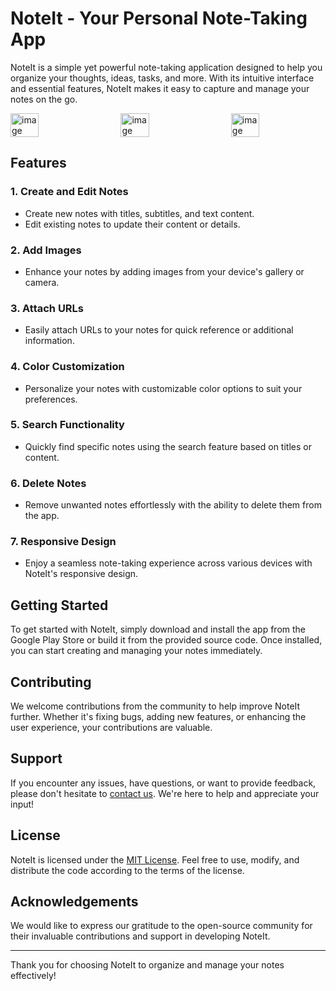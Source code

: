 # NoteIt - Your Personal Note-Taking App

NoteIt is a simple yet powerful note-taking application designed to help you organize your thoughts, ideas, tasks, and more. With its intuitive interface and essential features, NoteIt makes it easy to capture and manage your notes on the go.

<div style="display: flex; justify-content: space-between;">
    <img src="https://github.com/user-attachments/assets/f7b312bf-cfdc-4494-83e9-784ae44ce808" alt="image" width="30%">
    <img src="https://github.com/user-attachments/assets/cf72f7f9-3d3a-4129-8f66-f979e85973a4" alt="image" width="30%">
    <img src="https://github.com/user-attachments/assets/5464c30c-9312-49bc-9dce-bcb7ff3dbd42" alt="image" width="30%">
</div>


## Features

### 1. Create and Edit Notes
   - Create new notes with titles, subtitles, and text content.
   - Edit existing notes to update their content or details.

### 2. Add Images
   - Enhance your notes by adding images from your device's gallery or camera.

### 3. Attach URLs
   - Easily attach URLs to your notes for quick reference or additional information.

### 4. Color Customization
   - Personalize your notes with customizable color options to suit your preferences.

### 5. Search Functionality
   - Quickly find specific notes using the search feature based on titles or content.

### 6. Delete Notes
   - Remove unwanted notes effortlessly with the ability to delete them from the app.

### 7. Responsive Design
   - Enjoy a seamless note-taking experience across various devices with NoteIt's responsive design.

## Getting Started

To get started with NoteIt, simply download and install the app from the Google Play Store or build it from the provided source code. Once installed, you can start creating and managing your notes immediately.

## Contributing

We welcome contributions from the community to help improve NoteIt further. Whether it's fixing bugs, adding new features, or enhancing the user experience, your contributions are valuable.

## Support

If you encounter any issues, have questions, or want to provide feedback, please don't hesitate to [contact us](mailto:suyash096@gmail.com). We're here to help and appreciate your input!

## License

NoteIt is licensed under the [MIT License](LICENSE). Feel free to use, modify, and distribute the code according to the terms of the license.

## Acknowledgements

We would like to express our gratitude to the open-source community for their invaluable contributions and support in developing NoteIt.

---

Thank you for choosing NoteIt to organize and manage your notes effectively!
